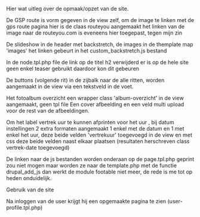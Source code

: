 Hier wat uitleg over de opmaak/opzet van de site.

De GSP route is vorm gegeven in de view zelf, om de image te linken met de gps route pagina
    hier is de claas routeyou aangemaakt
    het linken van de image naar de routeyou.com is eveneens hier toegepast, tegen mijn zin

De slideshow in de header met backstretch, de images in de themplate map 'images' het linken
gebeurt in het custom_backstretch.js bestand

In de node.tpl.php file de link op de  titel h2 verwijderd er is op de hele site geen enkel teaser
gebruikt daardoor kon dit gebeuren

De buttons (volgende rit) in de zijbalk naar de alle ritten, worden aangemaakt in de view via een
tekstveld in de voet.

Het fotoalbum overzicht een wrapper class 'album-overzicht' in de view aangemaakt, geen tpl file
Een cover afbeelding en een veld multi upload voor de rest van de afbeeldingen.

Om het label vertrek uur te kunnen afprinten voor het uur , bij datum instellingen 2  extra formaten
aangemaakt 1 enkel met de datum en 1 met enkel het uur, deze beide velden 'vertrekuur' toegevoegd
in de view en met css deze beide velden naast elkaar plaatsen
(resultaten herschreven class vertrek-date toegevoegd)

De linken naar de js bestanden worden onderaan op de page.tpl.php geprint zou niet mogen
maar worden ze naar de template.php met de functie drupal_add_js dan werkt de module
footable niet meer, de rede is me tot op heden onduidelijk.

Gebruik van de site

Na inloggen van de user krijgt hij een opgemaakte pagina te zien (user-profile.tpl.php)